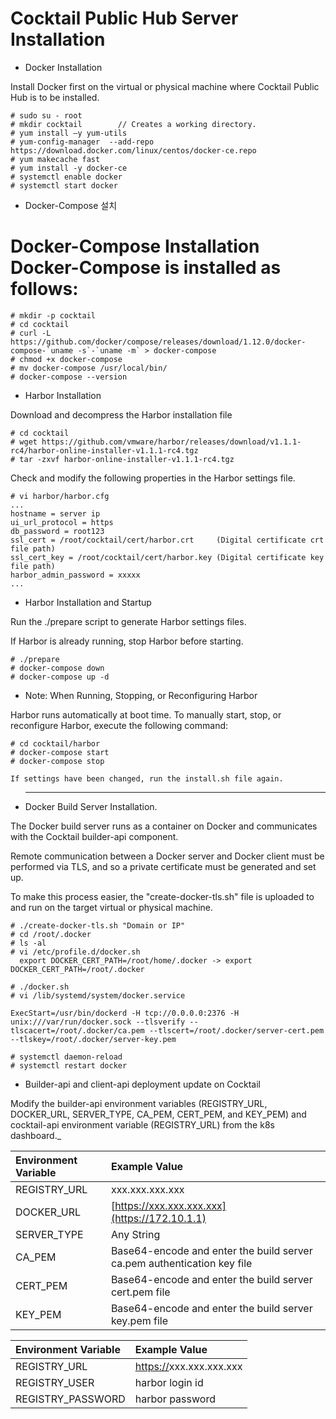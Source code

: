 # Cocktail Public Hub Server Installation

* Docker Installation

Install Docker first on the virtual or physical machine where Cocktail Public Hub is to be installed.

```
# sudo su - root
# mkdir cocktail        // Creates a working directory.
# yum install –y yum-utils
# yum-config-manager  --add-repo https://download.docker.com/linux/centos/docker-ce.repo
# yum makecache fast
# yum install -y docker-ce
# systemctl enable docker
# systemctl start docker
```

* Docker-Compose 설치

# Docker-Compose Installation Docker-Compose is installed as follows:

    # mkdir -p cocktail
    # cd cocktail
    # curl -L https://github.com/docker/compose/releases/download/1.12.0/docker-compose-`uname -s`-`uname -m` > docker-compose
    # chmod +x docker-compose
    # mv docker-compose /usr/local/bin/
    # docker-compose --version

* Harbor Installation

Download and decompress the Harbor installation file

```
# cd cocktail
# wget https://github.com/vmware/harbor/releases/download/v1.1.1-rc4/harbor-online-installer-v1.1.1-rc4.tgz
# tar -zxvf harbor-online-installer-v1.1.1-rc4.tgz
```

Check and modify the following properties in the Harbor settings file.

```
# vi harbor/harbor.cfg
...
hostname = server ip
ui_url_protocol = https
db_password = root123
ssl_cert = /root/cocktail/cert/harbor.crt     (Digital certificate crt file path)
ssl_cert_key = /root/cocktail/cert/harbor.key (Digital certificate key file path)
harbor_admin_password = xxxxx
...
```

* Harbor Installation and Startup

Run the ./prepare script to generate Harbor settings files.

If Harbor is already running, stop Harbor before starting.

```
# ./prepare
# docker-compose down
# docker-compose up -d
```

* Note: When Running, Stopping, or Reconfiguring Harbor

Harbor runs automatically at boot time. To manually start, stop, or reconfigure Harbor, execute the following command:

```
# cd cocktail/harbor
# docker-compose start
# docker-compose stop

If settings have been changed, run the install.sh file again.
```

* ---

  Docker Build Server Installation.

The Docker build server runs as a container on Docker and communicates with the Cocktail builder-api component.

Remote communication between a Docker server and Docker client must be performed via TLS, and so a private certificate must be generated and set up.

To make this process easier, the "create-docker-tls.sh" file is uploaded to and run on the target virtual or physical machine.

```
# ./create-docker-tls.sh "Domain or IP"
# cd /root/.docker
# ls -al
# vi /etc/profile.d/docker.sh
  export DOCKER_CERT_PATH=/root/home/.docker -> export DOCKER_CERT_PATH=/root/.docker 

# ./docker.sh
# vi /lib/systemd/system/docker.service  

ExecStart=/usr/bin/dockerd -H tcp://0.0.0.0:2376 -H unix:///var/run/docker.sock --tlsverify --tlscacert=/root/.docker/ca.pem --tlscert=/root/.docker/server-cert.pem --tlskey=/root/.docker/server-key.pem

# systemctl daemon-reload
# systemctl restart docker
```

* Builder-api and client-api deployment update on Cocktail

Modify the builder-api environment variables (REGISTRY_URL, DOCKER_URL, SERVER_TYPE, CA_PEM, CERT_PEM, and KEY_PEM) and cocktail-api environment variable (REGISTRY_URL) from the k8s dashboard._

| Environment Variable | Example Value |
| :--- | :--- |
| REGISTRY\_URL | xxx.xxx.xxx.xxx |
| DOCKER\_URL | [https://xxx.xxx.xxx.xxx](https://172.10.1.1) |
| SERVER\_TYPE | Any String |
| CA\_PEM | Base64-encode and enter the build server ca.pem authentication key file |
| CERT\_PEM | Base64-encode and enter the build server cert.pem file |
| KEY\_PEM | Base64-encode and enter the build server key.pem file |

| Environment Variable | Example Value |
| :--- | :--- |
| REGISTRY\_URL | [https://](https://172.10.1.1)xxx.xxx.xxx.xxx |
| REGISTRY\_USER | harbor login id |
| REGISTRY\_PASSWORD | harbor password |



